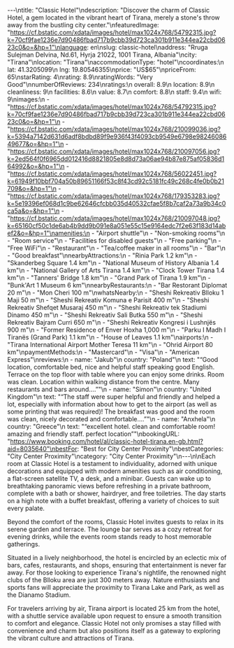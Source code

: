 ---\ntitle: "Classic Hotel"\ndescription: "Discover the charm of Classic Hotel, a gem located in the vibrant heart of Tirana, merely a stone's throw away from the bustling city center."\nfeaturedImage: "https://cf.bstatic.com/xdata/images/hotel/max1024x768/54792315.jpg?k=70cf9fae1236e7d90486fbad717b9cbb39d723ca301b911e344ea22cbd0623c0&o=&hp=1"\nlanguage: en\nslug: classic-hotel\naddress: "Rruga Sulejman Delvina, Nd.61, Hyrja 21022, 1001 Tirana, Albania"\ncity: "Tirana"\nlocation: "Tirana"\naccommodationType: "hotel"\ncoordinates:\n  lat: 41.3205099\n  lng: 19.80546355\nprice: "US$65"\npriceFrom: 65\nstarRating: 4\nrating: 8.9\nratingWords: "Very Good"\nnumberOfReviews: 234\nratings:\n  overall: 8.9\n  location: 8.9\n  cleanliness: 9\n  facilities: 8.6\n  value: 8.7\n  comfort: 8.8\n  staff: 9.4\n  wifi: 9\nimages:\n  - "https://cf.bstatic.com/xdata/images/hotel/max1024x768/54792315.jpg?k=70cf9fae1236e7d90486fbad717b9cbb39d723ca301b911e344ea22cbd0623c0&o=&hp=1"\n  - "https://cf.bstatic.com/xdata/images/hotel/max1024x768/210099036.jpg?k=5394a7142d631d6adf8bdbd89f9e936f43f4093cb9549e6798e9824608649677&o=&hp=1"\n  - "https://cf.bstatic.com/xdata/images/hotel/max1024x768/210097056.jpg?k=2ed564f0f6965dd012416d8821805e8d8d73a06ae94b87e875af05836d164992&o=&hp=1"\n  - "https://cf.bstatic.com/xdata/images/hotel/max1024x768/56022451.jpg?k=61949f10bbf704a50b89651166f53c8f43cd92c5181fc49c268c4fe0b0b21709&o=&hp=1"\n  - "https://cf.bstatic.com/xdata/images/hotel/max1024x768/179353283.jpg?k=5e19396ef068d1c9be62646cfcbb035d40532cfae5f8b7caf2a73a9b34c0ca5a&o=&hp=1"\n  - "https://cf.bstatic.com/xdata/images/hotel/max1024x768/210097048.jpg?k=65160cf50c1de6ab4b9dd9b091e8a051e55c15e9164edc7f2e63f183d14abef2&o=&hp=1"\namenities:\n  - "Airport shuttle"\n  - "Non-smoking rooms"\n  - "Room service"\n  - "Facilities for disabled guests"\n  - "Free parking"\n  - "Free WiFi"\n  - "Restaurant"\n  - "Tea/coffee maker in all rooms"\n  - "Bar"\n  - "Good breakfast"\nnearbyAttractions:\n  - "Rinia Park 1.2 km"\n  - "Skanderbeg Square 1.4 km"\n  - "National Museum of History Albania 1.4 km"\n  - "National Gallery of Arts Tirana 1.4 km"\n  - "Clock Tower Tirana 1.4 km"\n  - "Tanners' Bridge 1.8 km"\n  - "Grand Park of Tirana 1.9 km"\n  - "Bunk'Art 1 Museum 6 km"\nnearbyRestaurants:\n  - "Bar Restorant Diplomat 20 m"\n  - "Mon Cheri 100 m"\nwhatsNearby:\n  - "Sheshi Rekreativ Blloku 1 Maji 50 m"\n  - "Sheshi Rekreativ Komuna e Parisit 400 m"\n  - "Sheshi Rekreativ Shefqet Musaraj 450 m"\n  - "Sheshi Rekreativ tek Stadiumi Dinamo 450 m"\n  - "Sheshi Rekreativ Sali Butka 550 m"\n  - "Sheshi Rekreativ Bajram Curri 650 m"\n  - "Sheshi Rekreativ Kongresi i Lushnjës 900 m"\n  - "Former Residence of Enver Hoxha 1,000 m"\n  - "Parku I Madh I Tiranës (Grand Park) 1.1 km"\n  - "House of Leaves 1.1 km"\nairports:\n  - "Tirana International Airport Mother Teresa 11 km"\n  - "Ohrid Airport 80 km"\npaymentMethods:\n  - "Mastercard"\n  - "Visa"\n  - "American Express"\nreviews:\n  - name: "Jakub"\n    country: "Poland"\n    text: "“Good location, comfortable bed, nice and helpful staff speaking good English. Terrace on the top floor with table where you can enjoy some drinks. Room was clean. Location within walking distance from the centre. Many restaurants and bars around....”"\n  - name: "Simon"\n    country: "United Kingdom"\n    text: "“The staff were super helpful and friendly and helped a lot, especially with information about how to get to the airport (as well as some printing that was required)! The breakfast was good and the room was clean, nicely decorated and comfortable....”"\n  - name: "Anxhela"\n    country: "Greece"\n    text: "“excellent hotel. clean and comfortable room! amazing and friendly staff. perfect location”"\nbookingURL: "https://www.booking.com/hotel/al/classic-hotel-tirana.en-gb.html?aid=8035640"\nbestFor: "Best for City Center Proximity"\nbestCategories: "City Center Proximity"\ncategory: "City Center Proximity"\n---\n\nEach room at Classic Hotel is a testament to individuality, adorned with unique decorations and equipped with modern amenities such as air conditioning, a flat-screen satellite TV, a desk, and a minibar. Guests can wake up to breathtaking panoramic views before refreshing in a private bathroom, complete with a bath or shower, hairdryer, and free toiletries. The day starts on a high note with a buffet breakfast, offering a variety of choices to suit every palate.

Beyond the comfort of the rooms, Classic Hotel invites guests to relax in its serene garden and terrace. The lounge bar serves as a cozy retreat for evening drinks, while the events room stands ready to host memorable gatherings.

Situated in a lively neighborhood, the hotel is encircled by an eclectic mix of bars, cafes, restaurants, and shops, ensuring that entertainment is never far away. For those looking to experience Tirana's nightlife, the renowned night clubs of the Blloku area are just 300 meters away. Nature enthusiasts and sports fans will appreciate the proximity to Tirana Lake and Park, as well as the Dianamo Stadium.

For travelers arriving by air, Tirana airport is located 25 km from the hotel, with a shuttle service available upon request to ensure a smooth transition to comfort and elegance. Classic Hotel not only promises a stay filled with convenience and charm but also positions itself as a gateway to exploring the vibrant culture and attractions of Tirana.
